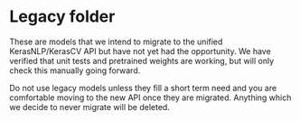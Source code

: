 # Legacy folder

These are models that we intend to migrate to the unified KerasNLP/KerasCV API 
but have not yet had the opportunity. We have verified that unit tests and 
pretrained weights are working, but will only check this manually going forward.

Do not use legacy models unless they fill a short term need and you are
comfortable moving to the new API once they are migrated. Anything which we
decide to never migrate will be deleted.